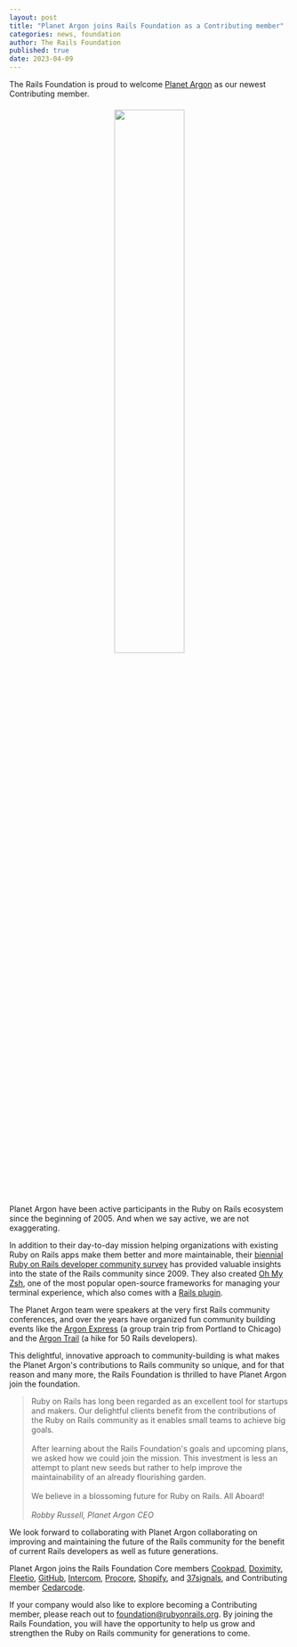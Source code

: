```yaml
---
layout: post
title: "Planet Argon joins Rails Foundation as a Contributing member"
categories: news, foundation
author: The Rails Foundation
published: true
date: 2023-04-09
---
```


The Rails Foundation is proud to welcome <a href="https://www.planetargon.com/">Planet Argon</a> as our newest Contributing member.

<p style="text-align: center; margin-top: 20px"><img src="/assets/images/logo-planet-argon.png" style="width: 50%"></p>

Planet Argon have been active participants in the Ruby on Rails ecosystem since the beginning of 2005. And when we say active, we are not exaggerating.

In addition to their day-to-day mission helping organizations with existing Ruby on Rails apps make them better and more maintainable, their <a href="https://rails-hosting.com/">biennial Ruby on Rails developer community survey</a> has provided valuable insights into the state of the Rails community since 2009. They also created <a href="https://ohmyz.sh/">Oh My Zsh</a>, one of the most popular open-source frameworks for managing your terminal experience, which also comes with a <a href="https://github.com/ohmyzsh/ohmyzsh/tree/master/plugins/rails">Rails plugin</a>.

The Planet Argon team were speakers at the very first Rails community conferences, and over the years have organized fun community building events like the <a href="https://robbyonrails.com/articles/tag/argonexpress.html">Argon Express</a> (a group train trip from Portland to Chicago) and the <a href="https://blog.planetargon.com/blog/entries/argon-trail">Argon Trail</a> (a hike for 50 Rails developers).

This delightful, innovative approach to community-building is what makes the Planet Argon's contributions to Rails community so unique, and for that reason and many more, the Rails Foundation is thrilled to have Planet Argon join the foundation.

>Ruby on Rails has long been regarded as an excellent tool for startups and makers. Our delightful clients benefit from the contributions of the Ruby on Rails community as it enables small teams to achieve big goals.
<br><br>After learning about the Rails Foundation's goals and upcoming plans, we asked how we could join the mission. This investment is less an attempt to plant new seeds but rather to help improve the maintainability of an already flourishing garden.
<br><br>We believe in a blossoming future for Ruby on Rails. All Aboard!
><br><br>*Robby Russell, Planet Argon CEO*
>

We look forward to collaborating with Planet Argon collaborating on improving and maintaining the future of the Rails community for the benefit of current Rails developers as well as future generations.

Planet Argon joins the Rails Foundation Core members <a href="https://cookpad.com">Cookpad</a>, <a href="https://www.doximity.com">Doximity</a>, <a href="https://www.fleetio.com">Fleetio</a>, <a href="https://github.com">GitHub</a>, <a href="https://www.intercom.com">Intercom</a>, <a href="https://www.procore.com">Procore</a>, <a href="https://www.shopify.com">Shopify</a>, and <a href="https://37signals.com">37signals</a>, and Contributing member <a href="https://www.cedarcode.com">Cedarcode</a>.

If your company would also like to explore becoming a Contributing member, please reach out to <a href="mailto:foundation@rubyonrails.org">foundation@rubyonrails.org</a>. By joining the Rails Foundation, you will have the opportunity to help us grow and strengthen the Ruby on Rails community for generations to come. 
